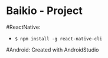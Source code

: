 # Baikio - Project

#ReactNative:
- ```$ npm install -g react-native-cli```

#Android:
Created with AndroidStudio